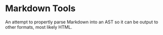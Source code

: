# Markdown Tools

An attempt to propertly parse Markdown into an AST so it can be output to other formats, most likely HTML.